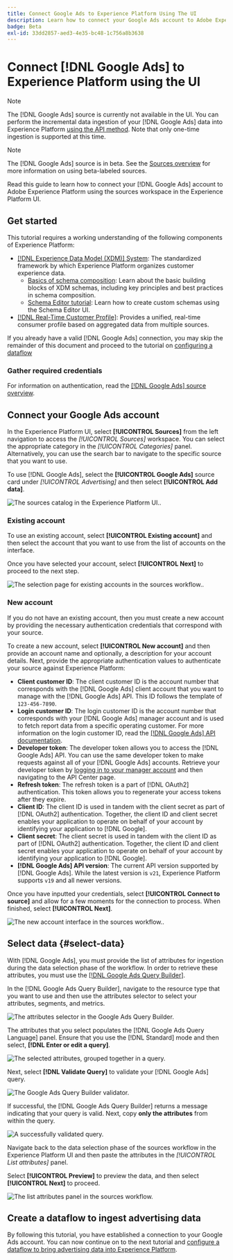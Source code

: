 ```yaml
---
title: Connect Google Ads to Experience Platform Using The UI
description: Learn how to connect your Google Ads account to Adobe Experience Platform in the UI.
badge: Beta
exl-id: 33dd2857-aed3-4e35-bc48-1c756a8b3638
---
```

# Connect [!DNL Google Ads] to Experience Platform using the UI

>[!NOTE]
>
> The [!DNL Google Ads] source is currently not available in the UI. You can perform the incremental data ingestion of your [!DNL Google Ads] data into Experience Platform [using the API method](../../../api/create/advertising/ads.md). Note that only one-time ingestion is supported at this time.

>[!NOTE]
>
>The [!DNL Google Ads] source is in beta. See the [Sources overview](../../../../home.md#terms-and-conditions) for more information on using beta-labeled sources.

Read this guide to learn how to connect your [!DNL Google Ads] account to Adobe Experience Platform using the sources workspace in the Experience Platform UI.

## Get started

This tutorial requires a working understanding of the following components of Experience Platform:

* [[!DNL Experience Data Model (XDM)] System](../../../../../xdm/home.md): The standardized framework by which Experience Platform organizes customer experience data.
  * [Basics of schema composition](../../../../../xdm/schema/composition.md): Learn about the basic building blocks of XDM schemas, including key principles and best practices in schema composition.
  * [Schema Editor tutorial](../../../../../xdm/tutorials/create-schema-ui.md): Learn how to create custom schemas using the Schema Editor UI.
* [[!DNL Real-Time Customer Profile]](../../../../../profile/home.md): Provides a unified, real-time consumer profile based on aggregated data from multiple sources.

If you already have a valid [!DNL Google Ads] connection, you may skip the remainder of this document and proceed to the tutorial on [configuring a dataflow](../../dataflow/advertising.md)

### Gather required credentials

For information on authentication, read the [[!DNL Google Ads] source overview](../../../../connectors/advertising/ads.md).

## Connect your Google Ads account

In the Experience Platform UI, select **[!UICONTROL Sources]** from the left navigation to access the *[!UICONTROL Sources]* workspace. You can select the appropriate category in the *[!UICONTROL Categories]* panel. Alternatively, you can use the search bar to navigate to the specific source that you want to use.

To use [!DNL Google Ads], select the **[!UICONTROL Google Ads]** source card under *[!UICONTROL Advertising]* and then select **[!UICONTROL Add data]**.

![The sources catalog in the Experience Platform UI.](../../../../images/tutorials/create/ads/catalog.png).

### Existing account

To use an existing account, select **[!UICONTROL Existing account]** and then select the account that you want to use from the list of accounts on the interface.

Once you have selected your account, select **[!UICONTROL Next]** to proceed to the next step.

![The selection page for existing accounts in the sources workflow.](../../../../images/tutorials/create/ads/existing.png).

### New account

If you do not have an existing account, then you must create a new account by providing the necessary authentication credentials that correspond with your source.

To create a new account, select **[!UICONTROL New account]** and then provide an account name and optionally, a description for your account details. Next, provide the appropriate authentication values to authenticate your source against Experience Platform:

* **Client customer ID**: The client customer ID is the account number that  corresponds with the [!DNL Google Ads] client account that you want to manage with the [!DNL Google Ads] API. This ID follows the template of `123-456-7890`.
* **Login customer ID**: The login customer ID is the account number that corresponds with your [!DNL Google Ads] manager account and is used to fetch report data from a specific operating customer. For more information on the login customer ID, read the [[!DNL Google Ads] API documentation](https://developers.google.com/search-ads/reporting/concepts/login-customer-id).
* **Developer token**: The developer token allows you to access the [!DNL Google Ads] API. You can use the same developer token to make requests against all of your [!DNL Google Ads] accounts. Retrieve your developer token by [logging in to your manager account](https://ads.google.com/home/tools/manager-accounts/) and then navigating to the API Center page.
* **Refresh token**: The refresh token is a part of [!DNL OAuth2] authentication. This token allows you to regenerate your access tokens after they expire. 
* **Client ID**: The client ID is used in tandem with the client secret as part of [!DNL OAuth2] authentication. Together, the client ID and client secret enables your application to operate on behalf of your account by identifying your application to [!DNL Google].
* **Client secret**: The client secret is used in tandem with the client ID as part of [!DNL OAuth2] authentication. Together, the client ID and client secret enables your application to operate on behalf of your account by identifying your application to [!DNL Google].
* **[!DNL Google Ads] API version**: The current API version supported by [!DNL Google Ads]. While the latest version is `v21`, Experience Platform supports `v19` and all newer versions. 

Once you have inputted your credentials, select **[!UICONTROL Connect to source]** and allow for a few moments for the connection to process. When finished, select **[!UICONTROL Next]**.

![The new account interface in the sources workflow.](../../../../images/tutorials/create/ads/new.png).

## Select data {#select-data}

With [!DNL Google Ads], you must provide the list of attributes for ingestion during the data selection phase of the workflow. In order to retrieve these attributes, you must use the [[!DNL Google Ads Query Builder]](https://developers.google.com/google-ads/api/fields/v19/overview_query_builder).

In the [!DNL Google Ads Query Builder], navigate to the resource type that you want to use and then use the attributes selector to select your attributes, segments, and metrics.

![The attributes selector in the Google Ads Query Builder.](../../../../images/tutorials/create/ads/attributes.png)

The attributes that you select populates the [!DNL Google Ads Query Language] panel. Ensure that you use the [!DNL Standard] mode and then select, **[!DNL Enter or edit a query]**.

![The selected attributes, grouped together in a query.](../../../../images/tutorials/create/ads/enter-query.png)

Next, select **[!DNL Validate Query]** to validate your [!DNL Google Ads] query.

![The Google Ads Query Builder validator.](../../../../images/tutorials/create/ads/validate-query.png)

If successful, the [!DNL Google Ads Query Builder] returns a message indicating that your query is valid. Next, copy **only the attributes** from within the query.

![A successfully validated query.](../../../../images/tutorials/create/ads/copy-query.png)

Navigate back to the data selection phase of the sources workflow in the Experience Platform UI and then paste the attributes in the *[!UICONTROL List attributes]* panel.

Select **[!UICONTROL Preview]** to preview the data, and then select **[!UICONTROL Next]** to proceed.

![The list attributes panel in the sources workflow.](../../../../images/tutorials/create/ads/list-attributes.png)

## Create a dataflow to ingest advertising data

By following this tutorial, you have established a connection to your Google Ads account. You can now continue on to the next tutorial and [configure a dataflow to bring advertising data into Experience Platform](../../dataflow/advertising.md).

